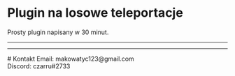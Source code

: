 # Plugin na losowe teleportacje

Prosty plugin napisany w 30 minut. 
<br>
<hr>
<hr>
# Kontakt
Email: makowatyc123@gmail.com<br>
Discord: czarru#2733
